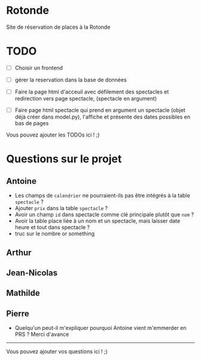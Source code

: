# Rotonde

Site de réservation de places à la Rotonde

# TODO


- [ ] Choisir un frontend
- [ ] gérer la reservation dans la base de données
- [ ] Faire la page html d'acceuil avec défilement des spectacles et redirection vers page spectacle, (spectacle en argument)
- [ ] Faire page html spectacle qui prend en argument un spectacle (objet déjà créer dans model.py), l'affiche et présente des dates possibles en bas de pages




Vous pouvez ajouter les TODOs ici ! ;)

# Questions sur le projet

## Antoine

- Les champs de `calendrier` ne pourraient-ils pas être intégrés à la table `spectacle` ?
- Ajouter `prix` dans la table `spectacle` ?
- Avoir un champ `id` dans spectacle comme clé principale plutôt que `nom` ?
- Avoir la table place liée à un nom et un spectacle, mais laisser date heure et tout dans spectacle ?
- truc sur le nombre or something

## Arthur

## Jean-Nicolas

## Mathilde

## Pierre

- Quelqu'un peut-il m'expliquer pourquoi Antoine vient m'emmerder en PRS ? Merci d'avance

---

Vous pouvez ajouter vos questions ici ! ;)
